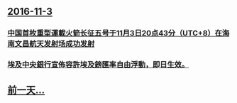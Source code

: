 ## [2016-11-3](/zh/news/2016/11/3/index.md)

### [中国首枚重型運載火箭长征五号于11月3日20点43分（UTC+8）在海南文昌航天发射场成功发射](/zh/news/2016/11/3/中国首枚重型運載火箭长征五号于11月3日20点43分-UTC-8-在海南文昌航天发射场成功发射.md)
### [埃及中央銀行宣佈容許埃及鎊匯率自由浮動，即日生效。 ](/zh/news/2016/11/3/埃及中央銀行宣佈容許埃及鎊匯率自由浮動-即日生效.md)
## [前一天...](/zh/news/2016/11/2/index.md)

